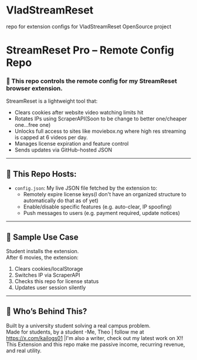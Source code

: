 # VladStreamReset
repo for extension configs for VladStreamReset OpenSource project
# StreamReset Pro – Remote Config Repo

### 🔐 This repo controls the remote config for my StreamReset browser extension.

StreamReset is a lightweight tool that:
- Clears cookies after website video watching limits hit
- Rotates IPs using ScraperAPI(Soon to be change to better one/cheaper one...free one)
- Unlocks full access to sites like moviebox.ng where high res streaming is capped at 6 videos per day. 
- Manages license expiration and feature control
- Sends updates via GitHub-hosted JSON

---

## 🔧 This Repo Hosts:

- `config.json`: My live JSON file fetched by the extension to:
  - Remotely expire license keys(I don't have an organized structure to automatically do that as of yet)
  - Enable/disable specific features (e.g. auto-clear, IP spoofing)
  - Push messages to users (e.g. payment required, update notices)

---

## 🧪 Sample Use Case

Student installs the extension.  
After 6 movies, the extension:
1. Clears cookies/localStorage
2. Switches IP via ScraperAPI
3. Checks this repo for license status
4. Updates user session silently

---

## 🧠 Who’s Behind This?

Built by a university student solving a real campus problem.  
Made for students, by a student -Me, Theo | follow me at https://x.com/kailogs01 |I'm also a writer, check out my latest work on X!!   
This Extension and this repo make me passive income, recurring revenue, and real utility.


